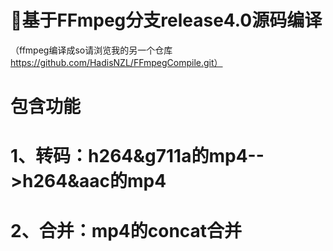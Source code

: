 # 📛基于FFmpeg分支release4.0源码编译
（ffmpeg编译成so请浏览我的另一个仓库 https://github.com/HadisNZL/FFmpegCompile.git）
# 包含功能
# 1、转码：h264&g711a的mp4-->h264&aac的mp4
# 2、合并：mp4的concat合并

